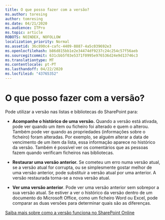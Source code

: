 ```yaml
---
title: O que posso fazer com a versão?
ms.author: toresing
author: tomresing
ms.date: 04/21/2020
ms.audience: ITPro
ms.topic: article
ROBOTS: NOINDEX, NOFOLLOW
localization_priority: Normal
ms.assetid: 36c890c4-cafc-4409-8887-4a5c039692e3
ms.openlocfilehash: b86d815bb1e2e34474df9237c24c254c57f56aeb
ms.sourcegitcommit: 631cbb5f03e5371f0995e976536d24e9d13746c3
ms.translationtype: MT
ms.contentlocale: pt-PT
ms.lasthandoff: 04/22/2020
ms.locfileid: "43765352"
---
```

# <a name="what-can-i-do-with-versioning"></a>O que posso fazer com a versão?

Pode utilizar a versão nas listas e bibliotecas do SharePoint para:
  
- **Acompanhe o histórico de uma versão.** Quando a versão está ativada, pode ver quando um item ou ficheiro foi alterado e quem o alterou. Também pode ver quando as propriedades (informações sobre o ficheiro) foram alteradas. Por exemplo, se alguém alterar a data de vencimento de um item da lista, essa informação aparece no histórico da versão. Também é possível ver os comentários que as pessoas fazem quando verificam ficheiros nas bibliotecas. 
    
- **Restaurar uma versão anterior.** Se cometeu um erro numa versão atual, se a versão atual for corrupta, ou se simplesmente gostar melhor de uma versão anterior, pode substituir a versão atual por uma anterior. A versão restaurada torna-se a nova versão atual. 
    
- **Ver uma versão anterior**. Pode ver uma versão anterior sem sobrepor a sua versão atual. Se estiver a ver o histórico da versão dentro de um documento do Microsoft Office, como um ficheiro Word ou Excel, pode comparar as duas versões para determinar quais são as diferenças. 
    
[Saiba mais sobre como a versão funciona no SharePoint Online](https://go.microsoft.com/fwlink/?linkid=875710)
  

